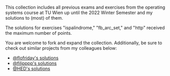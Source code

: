 This collection includes all previous exams and exercises from the operating systems course at TU Wien up until the 2022 Winter Semester and my solutions to (most) of them.

The solutions for exercises "ispalindrome," "fb_arc_set," and "http" received the maximum number of points.

You are welcome to fork and expand the collection. Additionally, be sure to check out similar projects from my colleagues below:

- [@flofriday's solutions](https://github.com/flofriday/OSUE-2020)
- [@filipppp's solutions](https://github.com/filipppp/OSUE-2021)
- [@HED's solutions](https://github.com/HED-GIT/TU_WIEN_BETRIEBSSYSTEME)
